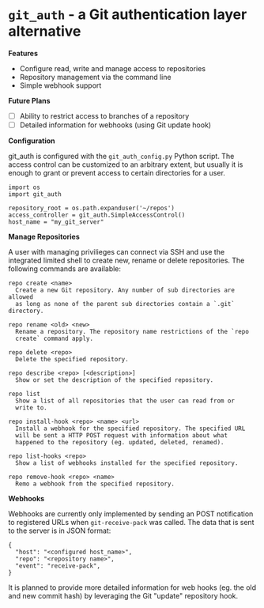 # `git_auth` - a Git authentication layer alternative

__Features__

- Configure read, write and manage access to repositories
- Repository management via the command line
- Simple webhook support

__Future Plans__

- [ ] Ability to restrict access to branches of a repository
- [ ] Detailed information for webhooks (using Git update hook)

__Configuration__

git_auth is configured with the `git_auth_config.py` Python script. The
access control can be customized to an arbitrary extent, but usually it
is enough to grant or prevent access to certain directories for a user.

    import os
    import git_auth

    repository_root = os.path.expanduser('~/repos')
    access_controller = git_auth.SimpleAccessControl()
    host_name = "my_git_server"

__Manage Repositories__

A user with managing privilieges can connect via SSH and use the integrated
limited shell to create new, rename or delete repositories. The following
commands are available:

    repo create <name>
      Create a new Git repository. Any number of sub directories are allowed
      as long as none of the parent sub directories contain a `.git` directory.

    repo rename <old> <new>
      Rename a repository. The repository name restrictions of the `repo
      create` command apply.

    repo delete <repo>
      Delete the specified repository.

    repo describe <repo> [<description>]
      Show or set the description of the specified repository.

    repo list
      Show a list of all repositories that the user can read from or
      write to.

    repo install-hook <repo> <name> <url>
      Install a webhook for the specified repository. The specified URL
      will be sent a HTTP POST request with information about what 
      happened to the repository (eg. updated, deleted, renamed).

    repo list-hooks <repo>
      Show a list of webhooks installed for the specified repository.

    repo remove-hook <repo> <name>
      Remo a webhook from the specified repository.

__Webhooks__

Webhooks are currently only implemented by sending an POST notification to
registered URLs when `git-receive-pack` was called. The data that is sent to
the server is in JSON format:

    {
      "host": "<configured host_name>",
      "repo": "<repository name>",
      "event": "receive-pack",
    }

It is planned to provide more detailed information for web hooks (eg. the
old and new commit hash) by leveraging the Git "update" repository hook.
